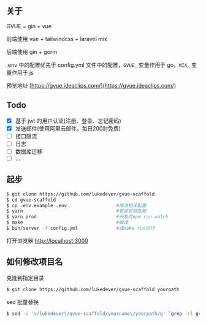 ## 关于

GVUE = gin + vue

前端使用 vue + tailwindcss + laravel mix

后端使用 gin + gorm

.env 中的配置优先于 config.yml 文件中的配置，`GVUE_` 变量作用于 go，`MIX_` 变量作用于 js

预览地址 [https://gvue.ideaclips.com/](https://gvue.ideaclips.com/) 

## Todo

- [x] 基于 jwt 的用户认证(注册、登录、忘记密码)
- [x] 发送邮件(使用阿里云邮件，每日200封免费)
- [ ] 接口限流
- [ ] 日志
- [ ] 数据库迁移
- [ ] ...

## 起步

```sh
$ git clone https://github.com/lukedever/gvue-scaffold
$ cd gvue-scaffold
$ cp .env.example .env                  #修改相关配置
$ yarn                                  #安装前端依赖
$ yarn prod                             #开发时npm run watch
$ make                                  #编译
$ bin/server -f config.yml              #或make run运行
```

打开浏览器 [http://localhost:3000](http://localhost:3000)

## 如何修改项目名

克隆到指定目录

```sh
$ git clone https://github.com/lukedever/gvue-scaffold yourpath
```

sed 批量替换

```sh
$ sed -i 's/lukedever\/gvue-scaffold/yourname\/yourpath/g' `grep -rl gvue-scaffold yourpath/`
```
